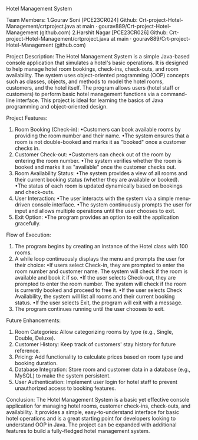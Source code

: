 Hotel Management System

Team Members:
1.Gourav Soni 
[PCE23CR024]
Github: Crt-project-Hotel-Management/crtproject.java at main · gourav889/Crt-project-Hotel-Management (github.com)
2.Harshit Nagar
[PCE23CR026]
Github: Crt-project-Hotel-Management/crtproject.java at main · gourav889/Crt-project-Hotel-Management (github.com)


Project Description:
The Hotel Management System is a simple Java-based console application that simulates a hotel's basic operations. It is designed to help manage hotel room bookings, check-ins, check-outs, and room availability. The system uses object-oriented programming (OOP) concepts such as classes, objects, and methods to model the hotel rooms, customers, and the hotel itself.
The program allows users (hotel staff or customers) to perform basic hotel management functions via a command-line interface. This project is ideal for learning the basics of Java programming and object-oriented design.

Project Features:
1. Room Booking (Check-in):
•Customers can book available rooms by providing the room number and their name.
•The system ensures that a room is not double-booked and marks it as "booked" once a customer checks in.
2. Customer Check-out:
•Customers can check out of the room by entering the room number.
•The system verifies whether the room is booked and marks it as "available" once the customer checks out.
3. Room Availability Status:
•The system provides a view of all rooms and their current booking status (whether they are available or booked).
•The status of each room is updated dynamically based on bookings and check-outs.
4. User Interaction:
•The user interacts with the system via a simple menu-driven console interface.
•The system continuously prompts the user for input and allows multiple operations until the user chooses to exit.
5.  Exit Option:
•The program provides an option to exit the application gracefully.

Flow of Execution:
1. The program begins by creating an instance of the Hotel class with 100 rooms.
2. A while loop continuously displays the menu and prompts the user for their choice:
•If users select Check-in, they are prompted to enter the room number and customer name. The system will check if the room is available and book it if so.
•If the user selects Check-out, they are prompted to enter the room number. The system will check if the room is currently booked and proceed to free it.
•If the user selects Check Availability, the system will list all rooms and their current booking status.
•If the user selects Exit, the program will exit with a message.
3. The program continues running until the user chooses to exit.

Future Enhancements:
1. Room Categories: Allow categorizing rooms by type (e.g., Single, Double, Deluxe).
2. Customer History: Keep track of customers' stay history for future reference.
3. Pricing: Add functionality to calculate prices based on room type and booking duration.
4. Database Integration: Store room and customer data in a database (e.g., MySQL) to make the system persistent.
5. User Authentication: Implement user login for hotel staff to prevent unauthorized access to booking features.


Conclusion:
The Hotel Management System is a basic yet effective console application for managing hotel rooms, customer check-ins, check-outs, and availability. It provides a simple, easy-to-understand interface for basic hotel operations and is a great starting point for developers looking to understand OOP in Java. The project can be expanded with additional features to build a fully-fledged hotel management system.
